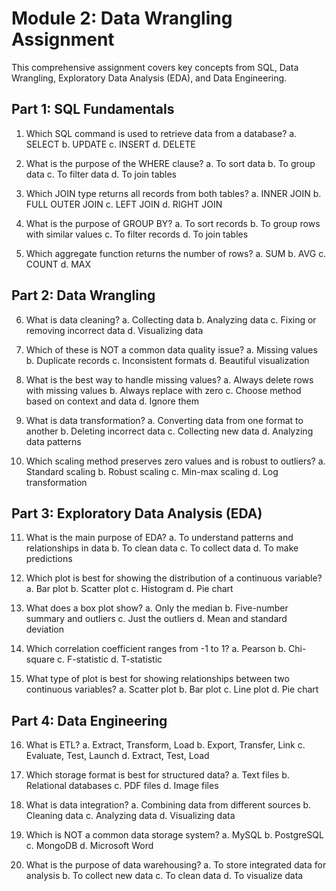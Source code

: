 # Module 2: Data Wrangling Assignment

This comprehensive assignment covers key concepts from SQL, Data Wrangling, Exploratory Data Analysis (EDA), and Data Engineering.

## Part 1: SQL Fundamentals

1. Which SQL command is used to retrieve data from a database?
   a. SELECT
   b. UPDATE
   c. INSERT
   d. DELETE

2. What is the purpose of the WHERE clause?
   a. To sort data
   b. To group data
   c. To filter data
   d. To join tables

3. Which JOIN type returns all records from both tables?
   a. INNER JOIN
   b. FULL OUTER JOIN
   c. LEFT JOIN
   d. RIGHT JOIN

4. What is the purpose of GROUP BY?
   a. To sort records
   b. To group rows with similar values
   c. To filter records
   d. To join tables

5. Which aggregate function returns the number of rows?
   a. SUM
   b. AVG
   c. COUNT
   d. MAX

## Part 2: Data Wrangling

6. What is data cleaning?
   a. Collecting data
   b. Analyzing data
   c. Fixing or removing incorrect data
   d. Visualizing data

7. Which of these is NOT a common data quality issue?
   a. Missing values
   b. Duplicate records
   c. Inconsistent formats
   d. Beautiful visualization

8. What is the best way to handle missing values?
   a. Always delete rows with missing values
   b. Always replace with zero
   c. Choose method based on context and data
   d. Ignore them

9. What is data transformation?
   a. Converting data from one format to another
   b. Deleting incorrect data
   c. Collecting new data
   d. Analyzing data patterns

10. Which scaling method preserves zero values and is robust to outliers?
    a. Standard scaling
    b. Robust scaling
    c. Min-max scaling
    d. Log transformation

## Part 3: Exploratory Data Analysis (EDA)

11. What is the main purpose of EDA?
    a. To understand patterns and relationships in data
    b. To clean data
    c. To collect data
    d. To make predictions

12. Which plot is best for showing the distribution of a continuous variable?
    a. Bar plot
    b. Scatter plot
    c. Histogram
    d. Pie chart

13. What does a box plot show?
    a. Only the median
    b. Five-number summary and outliers
    c. Just the outliers
    d. Mean and standard deviation

14. Which correlation coefficient ranges from -1 to 1?
    a. Pearson
    b. Chi-square
    c. F-statistic
    d. T-statistic

15. What type of plot is best for showing relationships between two continuous variables?
    a. Scatter plot
    b. Bar plot
    c. Line plot
    d. Pie chart

## Part 4: Data Engineering

16. What is ETL?
    a. Extract, Transform, Load
    b. Export, Transfer, Link
    c. Evaluate, Test, Launch
    d. Extract, Test, Load

17. Which storage format is best for structured data?
    a. Text files
    b. Relational databases
    c. PDF files
    d. Image files

18. What is data integration?
    a. Combining data from different sources
    b. Cleaning data
    c. Analyzing data
    d. Visualizing data

19. Which is NOT a common data storage system?
    a. MySQL
    b. PostgreSQL
    c. MongoDB
    d. Microsoft Word

20. What is the purpose of data warehousing?
    a. To store integrated data for analysis
    b. To collect new data
    c. To clean data
    d. To visualize data
